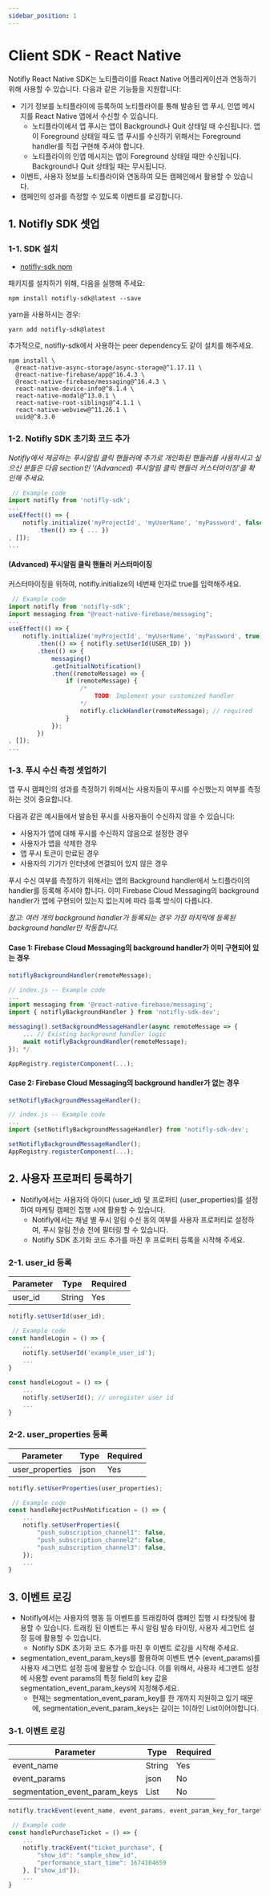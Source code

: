```yaml
---
sidebar_position: 1
---
```


# Client SDK - React Native

Notifly React Native SDK는 노티플라이를 React Native 어플리케이션과 연동하기 위해 사용할 수 있습니다. 다음과 같은 기능들을 지원합니다:

- 기기 정보를 노티플라이에 등록하여 노티플라이를 통해 발송된 앱 푸시, 인앱 메시지를 React Native 앱에서 수신할 수 있습니다.
    - 노티플라이에서 앱 푸시는 앱이 Background나 Quit 상태일 때 수신됩니다. 앱이 Foreground 상태일 때도 앱 푸시를 수신하기 위해서는 Foreground handler를 직접 구현해 주셔야 합니다.
    - 노티플라이의 인앱 메시지는 앱이 Foreground 상태일 때만 수신됩니다. Background나 Quit 상태일 때는 무시됩니다.
- 이벤트, 사용자 정보를 노티플라이와 연동하여 모든 캠페인에서 활용할 수 있습니다. 
- 캠페인의 성과를 측정할 수 있도록 이벤트를 로깅합니다. 

## 1. Notifly SDK 셋업

### 1-1. SDK 설치

* [notifly-sdk npm](https://www.npmjs.com/package/notifly-sdk)

패키지를 설치하기 위해, 다음을 실행해 주세요:

```shell
npm install notifly-sdk@latest --save
```

yarn을 사용하시는 경우:

```shell
yarn add notifly-sdk@latest
```

추가적으로, notifly-sdk에서 사용하는 peer dependency도 같이 설치를 해주세요.


```shell
npm install \
  @react-native-async-storage/async-storage@^1.17.11 \
  @react-native-firebase/app@^16.4.3 \
  @react-native-firebase/messaging@^16.4.3 \
  react-native-device-info@^8.1.4 \
  react-native-modal@^13.0.1 \
  react-native-root-siblings@^4.1.1 \
  react-native-webview@^11.26.1 \
  uuid@^8.3.0
```

### 1-2. Notifly SDK 초기화 코드 추가

_Notifly에서 제공하는 푸시알림 클릭 핸들러에 추가로 개인화된 핸들러를 사용하시고 싶으신 분들은 다음 section인 '(Advanced) 푸시알림 클릭 핸들러 커스터마이징'을 확인해 주세요._

```js
 // Example code
import notifly from 'notifly-sdk';
...
useEffect(() => {
    notifly.initialize('myProjectId', 'myUserName', 'myPassword', false) 
        .then(() => { ... })
, []); 
...
```

#### (Advanced) 푸시알림 클릭 핸들러 커스터마이징

커스터마이징을 위하여, notifly.initialize의 네번째 인자로 true를 입력해주세요.

```js
 // Example code
import notifly from 'notifly-sdk';
import messaging from "@react-native-firebase/messaging";
...
useEffect(() => {
    notifly.initialize('myProjectId', 'myUserName', 'myPassword', true)
        .then(() => { notifly.setUserId(USER_ID) }) 
        .then(() => { 
            messaging()
            .getInitialNotification()
            .then((remoteMessage) => {
                if (remoteMessage) {
                    /*
                        TODO: Implement your customized handler                     
                    */
                    notifly.clickHandler(remoteMessage); // required
                }
            });
        })
, []); 
...
```

### 1-3. 푸시 수신 측정 셋업하기

앱 푸시 캠페인의 성과를 측정하기 위해서는 사용자들이 푸시를 수신했는지 여부를 측정하는 것이 중요합니다.

다음과 같은 예시들에서 발송된 푸시를 사용자들이 수신하지 않을 수 있습니다:
- 사용자가 앱에 대해 푸시를 수신하지 않음으로 설정한 경우
- 사용자가 앱을 삭제한 경우
- 앱 푸시 토큰이 만료된 경우
- 사용자의 기기가 인터넷에 연결되어 있지 않은 경우

푸시 수신 여부를 측정하기 위해서는 앱의 Background handler에서 노티플라이의 handler를 등록해 주셔야 합니다. 이미 Firebase Cloud Messaging의 background handler가 앱에 구현되어 있는지 없는지에 따라 등록 방식이 다릅니다.

_참고: 여러 개의 background handler가 등록되는 경우 가장 마지막에 등록된 background handler만 작동합니다._

#### Case 1: Firebase Cloud Messaging의 background handler가 이미 구현되어 있는 경우

```js
notiflyBackgroundHandler(remoteMessage);
```

```js
// index.js -- Example code
...
import messaging from '@react-native-firebase/messaging';
import { notiflyBackgroundHandler } from 'notifly-sdk-dev';

messaging().setBackgroundMessageHandler(async remoteMessage => {
    ... // Existing background handler logic
    await notiflyBackgroundHandler(remoteMessage);
}); */

AppRegistry.registerComponent(...);
```

#### Case 2: Firebase Cloud Messaging의 background handler가 없는 경우

```js
setNotiflyBackgroundMessageHandler();
```

```js
// index.js -- Example code
...
import {setNotiflyBackgroundMessageHandler} from 'notifly-sdk-dev';

setNotiflyBackgroundMessageHandler();
AppRegistry.registerComponent(...);
```

## 2. 사용자 프로퍼티 등록하기

- Notifly에서는 사용자의 아이디 (user_id) 및 프로퍼티 (user_properties)를 설정하여 마케팅 캠페인 집행 시에 활용할 수 있습니다.
    - Notifly에서는 채널 별 푸시 알림 수신 동의 여부를 사용자 프로퍼티로 설정하여, 푸시 알림 전송 전에 필터링 할 수 있습니다.
    - Notifly SDK 초기화 코드 추가를 마친 후 프로퍼티 등록을 시작해 주세요.

### 2-1. user_id 등록

| Parameter | Type   | Required |
| --------- | ------ | -------- |
| user_id   | String | Yes      |

```js
notifly.setUserId(user_id);
```

```js
 // Example code
const handleLogin = () => {
    ...
    notifly.setUserId('example_user_id');
    ...
}

const handleLogout = () => {
    ...
    notifly.setUserId(); // unregister user id
    ...
}
```

### 2-2. user_properties 등록

| Parameter         | Type | Required |
| ----------------- | ---- | -------- |
| user_properties   | json | Yes      |

```js
notifly.setUserProperties(user_properties);
```

```js
 // Example code
const handleRejectPushNotification = () => {
    ...
    notifly.setUserProperties({
        "push_subscription_channel1": false,
        "push_subscription_channel2": false,
        "push_subscription_channel3": false,
    });
    ...
}
```

## 3. 이벤트 로깅

- Notifly에서는 사용자의 행동 등 이벤트를 트래킹하여 캠페인 집행 시 타겟팅에 활용할 수 있습니다. 트래킹 된 이벤트는 푸시 알림 발송 타이밍, 사용자 세그먼트 설정 등에 활용할 수 있습니다.
    - Notifly SDK 초기화 코드 추가를 마친 후 이벤트 로깅을 시작해 주세요.
- segmentation_event_param_keys를 활용하여 이벤트 변수 (event_params)를 사용자 세그먼트 설정 등에 활용할 수 있습니다. 이를 위해서, 사용자 세그멘트 설정에 사용할 event params의 특정 field의 key 값을 segmentation_event_param_keys에 지정해주세요.
    - 현재는 segmentation_event_param_key를 한 개까지 지원하고 있기 때문에, segmentation_event_param_keys는 길이는 1이하인 List이어야합니다.

### 3-1. 이벤트 로깅

| Parameter                 | Type | Required |
| ------------------------- | ---- | -------- |
| event_name                | String | Yes     |
| event_params              | json | No       |
| segmentation_event_param_keys | List | No       |

```js
notifly.trackEvent(event_name, event_params, event_param_key_for_targeting);
```

```js
 // Example code
const handlePurchaseTicket = () => {
    ...
    notifly.trackEvent("ticket_purchase", {
        "show_id": "sample_show_id",
        "performance_start_time": 1674104659
    }, ["show_id"]);
    ...
}
```
